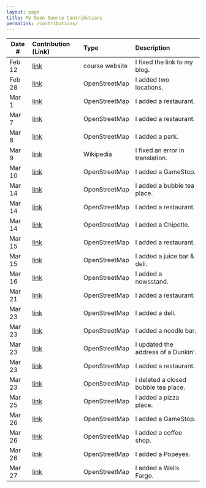 ```yaml
---
layout: page
title: My Open Source Contributions
permalink: /contributions/
---
```


<!--
Type of the contribution should be "Wikipedia edit", "OpenStreet Map feature", "Documentation", "Course website", "Blog",
"Browse Add-on", etc.

The description should include a brief summary of what you did.

Replace the first row with your own contribution. 

-->


| Date #       | Contribution (Link)  | Type  | Description |
|---|:---|:---|:---|
| Feb 12   | [link](https://github.com/nyu-ossd-s20/sylviaji-weekly/commit/8ecffebafeda09662f69cefddb1afd47c2a6a046)  | course website    |   I fixed the link to my blog.    |
| Feb 28  |[link](https://www.openstreetmap.org/changeset/81611980#map=19/40.72756/-74.03154)  |  OpenStreetMap   | I added two locations.      |
| Mar 1    |[link](https://www.openstreetmap.org/changeset/81655846#map=18/40.72602/-74.03252)     | OpenStreetMap    |I added a restaurant.      |
| Mar 7 | [link](https://www.openstreetmap.org/changeset/81909709#map=19/40.72687/-73.98753) |OpenStreetMap    |I added a restaurant.|
| Mar 8 | [link](https://www.openstreetmap.org/changeset/81926978) | OpenStreetMap | I added a park.|
| Mar 9 | [link](https://zh.wikipedia.org/w/index.php?title=%E7%A9%86%E7%BD%95%E9%BB%98%E5%BE%B7%C2%B7%E6%9C%AC%C2%B7%E8%96%A9%E5%8B%92%E6%9B%BC&oldid=58542495) | Wikipedia | I fixed an error in translation.|
|Mar 10 | [link](https://www.openstreetmap.org/changeset/82025075) | OpenStreetMap | I added a GameStop.|
|Mar 14 | [link](https://www.openstreetmap.org/changeset/82206718) | OpenStreetMap | I added a bubble tea place.|
|Mar 14 | [link](https://www.openstreetmap.org/changeset/82206762) | OpenStreetMap | I added a restaurant.|
|Mar 14 | [link](https://www.openstreetmap.org/changeset/82206783) | OpenStreetMap | I added a Chipotle.|
|Mar 15 | [link](https://www.openstreetmap.org/changeset/82235129) | OpenStreetMap | I added a restaurant. |
|Mar 15 | [link](https://www.openstreetmap.org/changeset/82235278) | OpenStreetMap | I added a juice bar & deli. |
|Mar 16 | [link](https://www.openstreetmap.org/changeset/82279896) | OpenStreetMap | I added a newsstand. |
|Mar 21 | [link](https://www.openstreetmap.org/changeset/82474244) | OpenStreetMap | I added a restaurant.|
|Mar 23 | [link](https://www.openstreetmap.org/changeset/82544574) | OpenStreetMap | I added a deli.|
|Mar 23 | [link](https://www.openstreetmap.org/changeset/82544620) | OpenStreetMap | I added a noodle bar.|
|Mar 23 | [link](https://www.openstreetmap.org/changeset/82544688) | OpenStreetMap | I updated the address of a Dunkin'. |
|Mar 23 | [link](https://www.openstreetmap.org/changeset/82544708) | OpenStreetMap | I added a restaurant.|
|Mar 23 | [link](https://www.openstreetmap.org/changeset/82544771) | OpenStreetMap | I deleted a closed bubble tea place. |
|Mar 25 | [link](https://www.openstreetmap.org/changeset/82637550) | OpenStreetMap | I added a pizza place. |
|Mar 26 | [link](https://www.openstreetmap.org/changeset/82684796) | OpenStreetMap | I added a GameStop. |
|Mar 26 | [link](https://www.openstreetmap.org/changeset/82684853) | OpenStreetMap | I added a coffee shop. |
|Mar 26 | [link](https://www.openstreetmap.org/changeset/82684907) | OpenStreetMap | I added a Popeyes. |
|Mar 27 | [link](https://www.openstreetmap.org/changeset/82737231) | OpenStreetMap | I added a Wells Fargo. |
